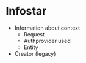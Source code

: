 # Infostar

- Information about context
  - Request
  - Authprovider used
  - Entity
- Creator (legacy)
